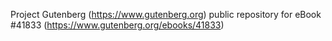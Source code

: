 Project Gutenberg (https://www.gutenberg.org) public repository for eBook #41833 (https://www.gutenberg.org/ebooks/41833)

